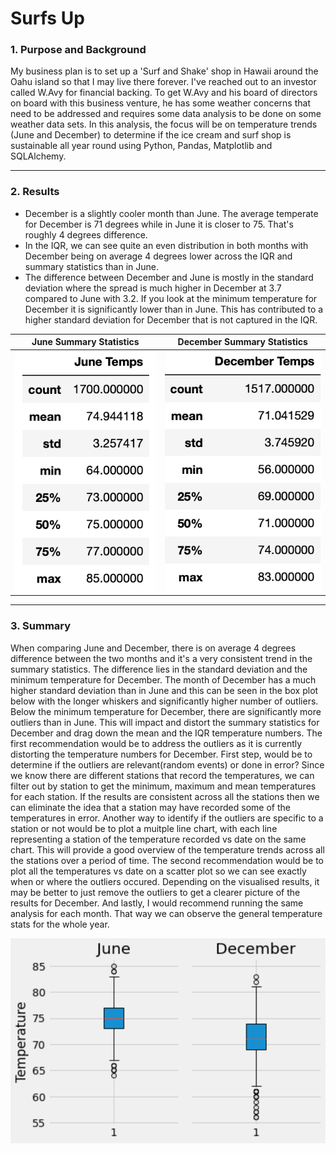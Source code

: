 # Surfs Up

### 1. Purpose and Background

My business plan is to set up a 'Surf and Shake' shop in Hawaii around the Oahu island so that I may live there forever. I've reached out to an investor called W.Avy for financial backing. To get W.Avy and his board of directors on board with this business venture, he has some weather concerns that need to be addressed and requires some data analysis to be done on some weather data sets. In this analysis, the focus will be on temperature trends (June and December) to determine if the ice cream and surf shop is sustainable all year round using Python, Pandas, Matplotlib and SQLAlchemy. 


-----

### 2. Results


* December is a slightly cooler month than June. The average temperate for December is 71 degrees while in June it is closer to 75. That's roughly 4 degrees difference.
* In the IQR, we can see quite an even distribution in both months with December being on average 4 degrees lower across the IQR and summary statistics than in June.
* The difference between December and June is mostly in the standard deviation where the spread is much higher in December at 3.7 compared to June with 3.2. If you look at the minimum temperature for December it is significantly lower than in June. This has contributed to a higher standard deviation for December that is not captured in the IQR.

| June Summary Statistics    |  December Summary Statistics |
|---------------------------|---------------------------|
![june](https://github.com/YanLuong/surfs_up/blob/main/Screenshots/summary%20stats%20june.png) |![dec](https://github.com/YanLuong/surfs_up/blob/main/Screenshots/summary%20stats%20dec.png)


---

### 3. Summary

When comparing June and December, there is on average 4 degrees difference between the two months and it's a very consistent trend in the summary statistics. The difference lies in the standard deviation and the minimum temperature for December. The month of December has a much higher standard deviation than in June and this can be seen in the box plot below with the longer whiskers and significantly higher number of outliers. Below the minimum temperature for December, there are significantly more outliers than in June. This will impact and distort the summary statistics for December and drag down the mean and the IQR temperature numbers.
The first recommendation would be to address the outliers as it is currently distorting the temperature numbers for December. First step, would be to determine if the outliers are relevant(random events) or done in error? Since we know there are different stations that record the temperatures, we can filter out by station to get the minimum, maximum and mean temperatures for each station. If the results are consistent across all the stations then we can eliminate the idea that a station may have recorded some of the temperatures in error. Another way to identify if the outliers are specific to a station or not would be to plot a muitple line chart, with each line representing a station of the temperature recorded vs date on the same chart. This will provide a good overview of the temperature trends across all the stations over a period of time. The second recommendation would be to plot all the temperatures vs date on a scatter plot so we can see exactly when or where the outliers occured. Depending on the visualised results, it may be better to just remove the outliers to get a clearer picture of the results for December. And lastly, I would recommend running the same analysis for each month. That way we can observe the general temperature stats for the whole year.

![box plot](https://github.com/YanLuong/surfs_up/blob/main/Screenshots/combined%20box%20plot.png)
